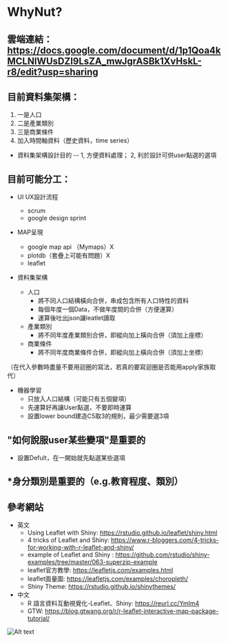 # WhyNut?
## 雲端連結：https://docs.google.com/document/d/1p1Qoa4kMCLNlWUsDZI9LsZA_mwJgrASBk1XvHskL-r8/edit?usp=sharing

## 目前資料集架構：
1. 一是人口
2. 二是產業類別
3. 三是商業條件
4. 加入時間軸資料（歷史資料，time series）
* 資料集架構設計目的 -- 1, 方便資料處理； 2, 利於設計可供user點選的選項

## 目前可能分工：
* UI UX設計流程
  * scrum 
  * google design sprint

* MAP呈現
  * google map api （Mymaps）X
  * plotdb（套疊上可能有問題）X
  * leaflet 
  
* 資料集架構
  * 人口
    * 將不同人口結構橫向合併，串成包含所有人口特性的資料
    * 每個年度一個Data，不做年度間的合併（方便運算）
    * 運算後吐出json讓leatlet讀取
  * 產業類別
    * 將不同年度產業類別合併，即縱向加上橫向合併（須加上座標）
  * 商業條件
    * 將不同年度商業條件合併，即縱向加上橫向合併（須加上坐標）

（在代入參數時盡量不要用迴圈的寫法，若真的要寫迴圈是否能用apply家族取代）

* 機器學習
  * 只放入人口結構（可能只有五個變項）
  * 先運算好再讓User點選，不要即時運算
  * 設置lower bound建造C5取3的規則，最少需要選3項

## "如何說服user某些變項"是重要的
* 設置Defult，在一開始就先點選某些選項
## *身分類別是重要的（e.g.教育程度、類別）

## 參考網站
* 英文
  * Using Leaflet with Shiny: https://rstudio.github.io/leaflet/shiny.html
  * 4 tricks of Leaflet and Shiny: https://www.r-bloggers.com/4-tricks-for-working-with-r-leaflet-and-shiny/
  * example of Leaflet and Shiny : https://github.com/rstudio/shiny-examples/tree/master/063-superzip-example
  * leaflet官方教學: https://leafletjs.com/examples.html
  * leaflet面量圖: https://leafletjs.com/examples/choropleth/
  * Shiny Theme: https://rstudio.github.io/shinythemes/
* 中文
  * R 語言資料互動視覺化-Leaflet、Shiny: https://reurl.cc/Ymlm4
  * GTW:  https://blog.gtwang.org/r/r-leaflet-interactive-map-package-tutorial/

![Alt text](https://i.imgur.com/CVNOMAe.png)
